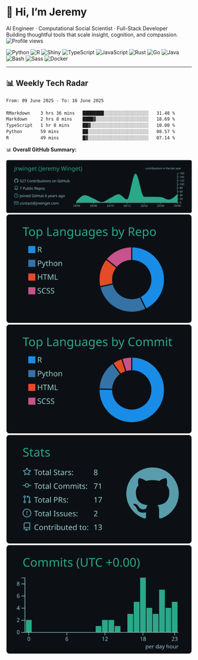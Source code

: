 # 👋 Hi, I’m Jeremy

AI Engineer · Computational Social Scientist · Full-Stack Developer  
Building thoughtful tools that scale insight, cognition, and compassion.
![Profile views](https://komarev.com/ghpvc/?username=jrwinget&label=Visitors&color=0e75b6&style=flat)

![Python](https://img.shields.io/badge/-Python-3776AB?logo=python&logoColor=white)
![R](https://img.shields.io/badge/-R-276DC3?logo=r&logoColor=white)
![Shiny](https://img.shields.io/badge/-Shiny-02569B?logo=rstudio&logoColor=white)
![TypeScript](https://img.shields.io/badge/-TypeScript-3178C6?logo=typescript&logoColor=white)
![JavaScript](https://img.shields.io/badge/-JavaScript-F7DF1E?logo=javascript&logoColor=black)
![Rust](https://img.shields.io/badge/-Rust-000000?logo=rust&logoColor=white)
![Go](https://img.shields.io/badge/-Go-00ADD8?logo=go&logoColor=white)
![Java](https://img.shields.io/badge/-Java-007396?logo=java&logoColor=white)
![Bash](https://img.shields.io/badge/-Bash-4EAA25?logo=gnu-bash&logoColor=white)
![Sass](https://img.shields.io/badge/-Sass-CC6699?logo=sass&logoColor=white)
![Docker](https://img.shields.io/badge/-Docker-2496ED?logo=docker&logoColor=white)

---

## 📊 Weekly Tech Radar

<!--START_SECTION:waka-->

```txt
From: 09 June 2025 - To: 16 June 2025

RMarkdown    3 hrs 36 mins   ████████░░░░░░░░░░░░░░░░░   31.48 %
Markdown     2 hrs 8 mins    ████▓░░░░░░░░░░░░░░░░░░░░   18.69 %
TypeScript   1 hr 8 mins     ██▓░░░░░░░░░░░░░░░░░░░░░░   10.00 %
Python       59 mins         ██░░░░░░░░░░░░░░░░░░░░░░░   08.57 %
R            49 mins         █▓░░░░░░░░░░░░░░░░░░░░░░░   07.14 %
```

<!--END_SECTION:waka-->

📊 **Overall GitHub Summary:**

<div align="center">

[![](https://raw.githubusercontent.com/jrwinget/jrwinget/main/profile-summary-card-output/gotham/0-profile-details.svg)](https://github.com/vn7n24fzkq/github-profile-summary-cards)  
[![](https://raw.githubusercontent.com/jrwinget/jrwinget/main/profile-summary-card-output/gotham/1-repos-per-language.svg)](https://github.com/vn7n24fzkq/github-profile-summary-cards)  
[![](https://raw.githubusercontent.com/jrwinget/jrwinget/main/profile-summary-card-output/gotham/2-most-commit-language.svg)](https://github.com/vn7n24fzkq/github-profile-summary-cards)  
[![](https://raw.githubusercontent.com/jrwinget/jrwinget/main/profile-summary-card-output/gotham/3-stats.svg)](https://github.com/vn7n24fzkq/github-profile-summary-cards)  
[![](https://raw.githubusercontent.com/jrwinget/jrwinget/main/profile-summary-card-output/gotham/4-productive-time.svg)](https://github.com/vn7n24fzkq/github-profile-summary-cards)

</div>
